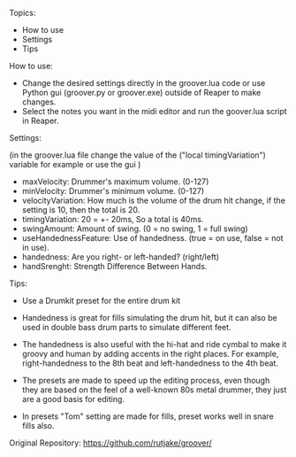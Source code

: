 
Topics:

- How to use
- Settings
- Tips

How to use:

- Change the desired settings directly in the groover.lua code or use Python gui (groover.py or groover.exe) outside of Reaper to make changes.
- Select the notes you want in the midi editor and run the goover.lua script in Reaper.

Settings:

(in the groover.lua file change the value of the ("local timingVariation") variable for example or use the gui )

- maxVelocity: Drummer's maximum volume. (0-127)
- minVelocity: Drummer's minimum volume. (0-127)
- velocityVariation: How much is the volume of the drum hit change, if the setting is 10, then the total is 20.
- timingVariation: 20 = +- 20ms, So a total is 40ms.
- swingAmount: Amount of swing. (0 = no swing, 1 = full swing)
- useHandednessFeature: Use of handedness. (true = on use, false = not in use).
- handedness: Are you right- or left-handed? (right/left)
- handSrenght: Strength Difference Between Hands.

Tips:

- Use a Drumkit preset for the entire drum kit

- Handedness is great for fills simulating the drum hit, but it can also be used in double bass drum parts to simulate different feet.

- The handedness is also useful with the hi-hat and ride cymbal to make it groovy and human by adding accents in the right places. For example, right-handedness to the 8th beat and left-handedness to the 4th beat.

- The presets are made to speed up the editing process, even though they are based on the feel of a well-known 80s metal drummer, they just are a good basis for editing.

- In presets "Tom" setting are made for fills, preset works well in snare fills also.

Original Repository: https://github.com/rutjake/groover/
